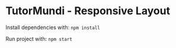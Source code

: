 # TutorMundi - Responsive Layout

Install dependencies with:
`npm install`

Run project with:
`npm start`
